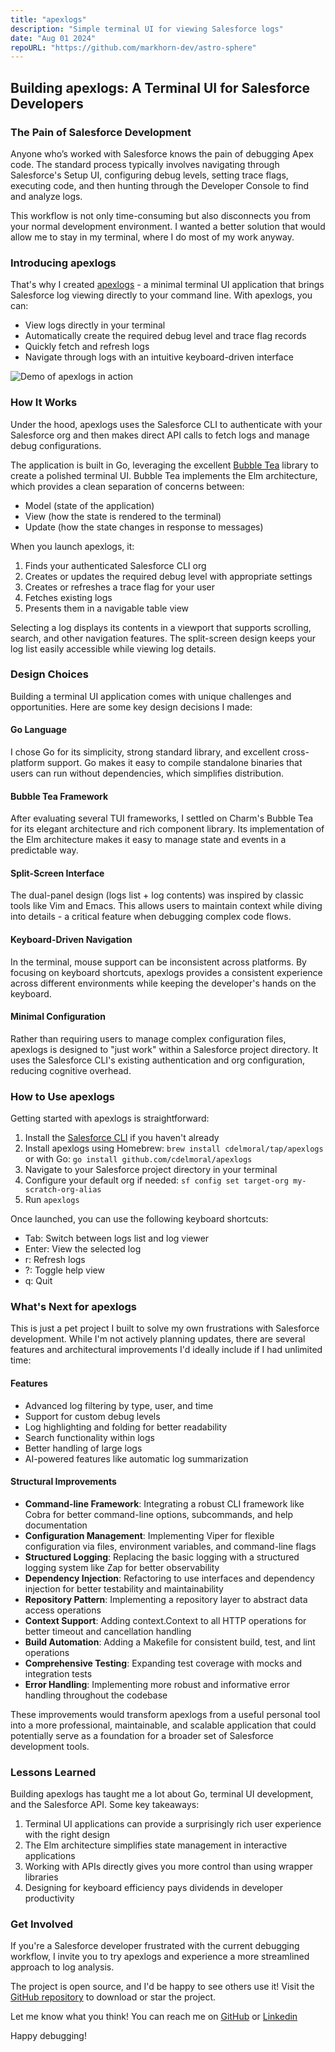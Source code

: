 ```yaml
---
title: "apexlogs"
description: "Simple terminal UI for viewing Salesforce logs"
date: "Aug 01 2024"
repoURL: "https://github.com/markhorn-dev/astro-sphere"
---
```


## Building apexlogs: A Terminal UI for Salesforce Developers

### The Pain of Salesforce Development

Anyone who’s worked with Salesforce knows the pain of debugging Apex code. The
standard process typically involves navigating through Salesforce's Setup UI,
configuring debug levels, setting trace flags, executing code, and then hunting
through the Developer Console to find and analyze logs.

This workflow is not only time-consuming but also disconnects you from your
normal development environment. I wanted a better solution that would allow me
to stay in my terminal, where I do most of my work anyway.

### Introducing apexlogs

That's why I created [apexlogs](https://github.com/cdelmoral/apexlogs) - a
minimal terminal UI application that brings Salesforce log viewing directly to
your command line. With apexlogs, you can:

- View logs directly in your terminal
- Automatically create the required debug level and trace flag records
- Quickly fetch and refresh logs
- Navigate through logs with an intuitive keyboard-driven interface

![Demo of apexlogs in action](/content/projects/apexlogs/demo.gif)

### How It Works

Under the hood, apexlogs uses the Salesforce CLI to authenticate with your
Salesforce org and then makes direct API calls to fetch logs and manage debug
configurations.

The application is built in Go, leveraging the excellent
[Bubble Tea](https://github.com/charmbracelet/bubbletea) library to create a
polished terminal UI. Bubble Tea implements the Elm architecture, which provides
a clean separation of concerns between:

- Model (state of the application)
- View (how the state is rendered to the terminal)
- Update (how the state changes in response to messages)

When you launch apexlogs, it:

1. Finds your authenticated Salesforce CLI org
2. Creates or updates the required debug level with appropriate settings
3. Creates or refreshes a trace flag for your user
4. Fetches existing logs
5. Presents them in a navigable table view

Selecting a log displays its contents in a viewport that supports scrolling,
search, and other navigation features. The split-screen design keeps your log
list easily accessible while viewing log details.

### Design Choices

Building a terminal UI application comes with unique challenges and
opportunities. Here are some key design decisions I made:

#### Go Language

I chose Go for its simplicity, strong standard library, and excellent
cross-platform support. Go makes it easy to compile standalone binaries that
users can run without dependencies, which simplifies distribution.

#### Bubble Tea Framework

After evaluating several TUI frameworks, I settled on Charm's Bubble Tea for its
elegant architecture and rich component library. Its implementation of the Elm
architecture makes it easy to manage state and events in a predictable way.

#### Split-Screen Interface

The dual-panel design (logs list + log contents) was inspired by classic tools
like Vim and Emacs. This allows users to maintain context while diving into
details - a critical feature when debugging complex code flows.

#### Keyboard-Driven Navigation

In the terminal, mouse support can be inconsistent across platforms. By focusing
on keyboard shortcuts, apexlogs provides a consistent experience across
different environments while keeping the developer's hands on the keyboard.

#### Minimal Configuration

Rather than requiring users to manage complex configuration files, apexlogs is
designed to "just work" within a Salesforce project directory. It uses the
Salesforce CLI's existing authentication and org configuration, reducing
cognitive overhead.

### How to Use apexlogs

Getting started with apexlogs is straightforward:

1. Install the
   [Salesforce CLI](https://developer.salesforce.com/tools/salesforcecli) if you
   haven't already
2. Install apexlogs using Homebrew: `brew install cdelmoral/tap/apexlogs` or
   with Go: `go install github.com/cdelmoral/apexlogs`
3. Navigate to your Salesforce project directory in your terminal
4. Configure your default org if needed:
   `sf config set target-org my-scratch-org-alias`
5. Run `apexlogs`

Once launched, you can use the following keyboard shortcuts:

- Tab: Switch between logs list and log viewer
- Enter: View the selected log
- r: Refresh logs
- ?: Toggle help view
- q: Quit

### What's Next for apexlogs

This is just a pet project I built to solve my own frustrations with Salesforce
development. While I'm not actively planning updates, there are several features
and architectural improvements I'd ideally include if I had unlimited time:

#### Features

- Advanced log filtering by type, user, and time
- Support for custom debug levels
- Log highlighting and folding for better readability
- Search functionality within logs
- Better handling of large logs
- AI-powered features like automatic log summarization

#### Structural Improvements

- **Command-line Framework**: Integrating a robust CLI framework like Cobra for
  better command-line options, subcommands, and help documentation
- **Configuration Management**: Implementing Viper for flexible configuration
  via files, environment variables, and command-line flags
- **Structured Logging**: Replacing the basic logging with a structured logging
  system like Zap for better observability
- **Dependency Injection**: Refactoring to use interfaces and dependency
  injection for better testability and maintainability
- **Repository Pattern**: Implementing a repository layer to abstract data
  access operations
- **Context Support**: Adding context.Context to all HTTP operations for better
  timeout and cancellation handling
- **Build Automation**: Adding a Makefile for consistent build, test, and lint
  operations
- **Comprehensive Testing**: Expanding test coverage with mocks and integration
  tests
- **Error Handling**: Implementing more robust and informative error handling
  throughout the codebase

These improvements would transform apexlogs from a useful personal tool into a
more professional, maintainable, and scalable application that could potentially
serve as a foundation for a broader set of Salesforce development tools.

### Lessons Learned

Building apexlogs has taught me a lot about Go, terminal UI development, and the
Salesforce API. Some key takeaways:

1. Terminal UI applications can provide a surprisingly rich user experience with
   the right design
2. The Elm architecture simplifies state management in interactive applications
3. Working with APIs directly gives you more control than using wrapper
   libraries
4. Designing for keyboard efficiency pays dividends in developer productivity

### Get Involved

If you're a Salesforce developer frustrated with the current debugging workflow,
I invite you to try apexlogs and experience a more streamlined approach to log
analysis.

The project is open source, and I'd be happy to see others use it! Visit the
[GitHub repository](https://github.com/cdelmoral/apexlogs) to download or star
the project.

Let me know what you think! You can reach me on
[GitHub](https://github.com/cdelmoral) or
[Linkedin](https://linkedin.com/in/cdelmoralronda)

Happy debugging!
